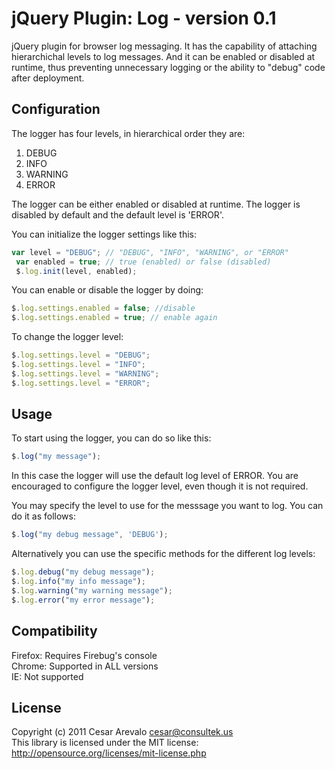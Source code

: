 # jQuery Plugin: Log - version 0.1

jQuery plugin for browser log messaging. It has the capability of attaching hierarchichal levels to log messages. And it can be enabled or disabled at runtime, thus preventing unnecessary logging or the ability to "debug" code after deployment.


## Configuration

The logger has four levels, in hierarchical order they are:

1. DEBUG
2. INFO
3. WARNING
4. ERROR

The logger can be either enabled or disabled at runtime. The logger is disabled by default and the default level is 'ERROR'.

You can initialize the logger settings like this:

```javascript
var level = "DEBUG"; // "DEBUG", "INFO", "WARNING", or "ERROR"
 var enabled = true; // true (enabled) or false (disabled)
 $.log.init(level, enabled);
```

You can enable or disable the logger by doing:

```javascript
$.log.settings.enabled = false; //disable
$.log.settings.enabled = true; // enable again
```

To change the logger level:

```javascript
$.log.settings.level = "DEBUG";
$.log.settings.level = "INFO";
$.log.settings.level = "WARNING";
$.log.settings.level = "ERROR";
```


## Usage

To start using the logger, you can do so like this:

```javascript
$.log("my message");
```

In this case the logger will use the default log level of ERROR. You are encouraged to configure the logger level, even though it is not required.

You may specify the level to use for the messsage you want to log. You can do it as follows:

```javascript
$.log("my debug message", 'DEBUG');
```

Alternatively you can use the specific methods for the different log levels:

```javascript
$.log.debug("my debug message");
$.log.info("my info message");
$.log.warning("my warning message");
$.log.error("my error message");
```


## Compatibility

Firefox: Requires Firebug's console  
Chrome: Supported in ALL versions  
IE: Not supported


## License

Copyright (c) 2011 Cesar Arevalo <cesar@consultek.us>  
This library is licensed under the MIT license:  
http://opensource.org/licenses/mit-license.php